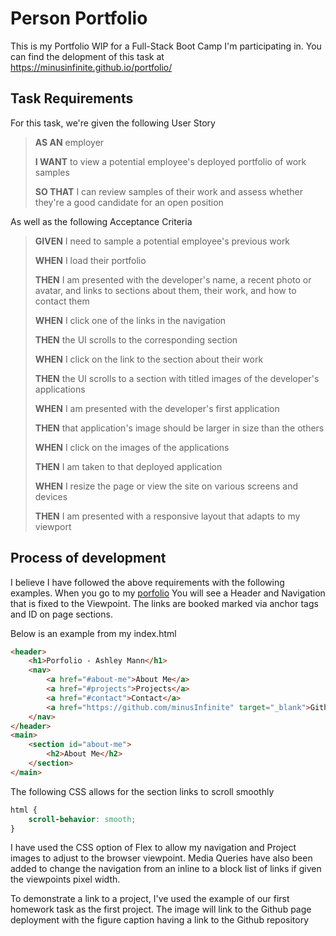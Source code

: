 # Person Portfolio

This is my Portfolio WIP for a Full-Stack Boot Camp I'm participating in.
You can find the delopment of this task at https://minusinfinite.github.io/portfolio/

## Task Requirements

For this task, we're given the following User Story

> **AS AN** employer
>
> **I WANT** to view a potential employee's deployed portfolio of work samples
>
> **SO THAT** I can review samples of their work and assess whether they're a good candidate for an open position

As well as the following Acceptance Criteria

> **GIVEN** I need to sample a potential employee's previous work
>
> **WHEN** I load their portfolio
>
> **THEN** I am presented with the developer's name, a recent photo or avatar, and links to sections about them, their work, and how to contact them
>
> **WHEN** I click one of the links in the navigation
>
> **THEN** the UI scrolls to the corresponding section
>
> **WHEN** I click on the link to the section about their work
>
> **THEN** the UI scrolls to a section with titled images of the developer's
> applications
>
> **WHEN** I am presented with the developer's first application
>
> **THEN** that application's image should be larger in size than the others
>
> **WHEN** I click on the images of the applications
>
> **THEN** I am taken to that deployed application
>
> **WHEN** I resize the page or view the site on various screens and devices
>
> **THEN** I am presented with a responsive layout that adapts to my viewport

## Process of development

I believe I have followed the above requirements with the following examples.
When you go to my [porfolio](https://minusinfinite.github.io/portfolio/)
You will see a Header and Navigation that is fixed to the Viewpoint. The links are booked marked via anchor tags and ID on page sections.

Below is an example from my index.html

```html
<header>
    <h1>Porfolio - Ashley Mann</h1>
    <nav>
        <a href="#about-me">About Me</a>
        <a href="#projects">Projects</a>
        <a href="#contact">Contact</a>
        <a href="https://github.com/minusInfinite" target="_blank">Github</a>
    </nav>
</header>
<main>
    <section id="about-me">
        <h2>About Me</h2>
    </section>
</main>
```

The following CSS allows for the section links to scroll smoothly

```css
html {
    scroll-behavior: smooth;
}
```

I have used the CSS option of Flex to allow my navigation and Project images to adjust to the browser viewpoint. Media Queries have also been added to change the navigation from an inline to a block list of links if given the viewpoints pixel width.

To demonstrate a link to a project, I've used the example of our first homework task as the first project. The image will link to the Github page deployment with the figure caption having a link to the Github repository
